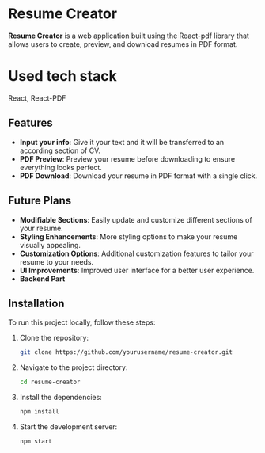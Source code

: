 # Resume Creator

**Resume Creator** is a web application built using the React-pdf library that allows users to create, preview, and download resumes in PDF format.

# Used tech stack

React, React-PDF

## Features

- **Input your info**: Give it your text and it will be transferred to an according section of CV.
- **PDF Preview**: Preview your resume before downloading to ensure everything looks perfect.
- **PDF Download**: Download your resume in PDF format with a single click.

## Future Plans
- **Modifiable Sections**: Easily update and customize different sections of your resume.
- **Styling Enhancements**: More styling options to make your resume visually appealing.
- **Customization Options**: Additional customization features to tailor your resume to your needs.
- **UI Improvements**: Improved user interface for a better user experience.
- **Backend Part**

## Installation

To run this project locally, follow these steps:

1. Clone the repository:
   ```bash
   git clone https://github.com/yourusername/resume-creator.git
2. Navigate to the project directory:
   ```bash
   cd resume-creator
3. Install the dependencies:
   ```bash
   npm install
4. Start the development server:
   ```bash
   npm start